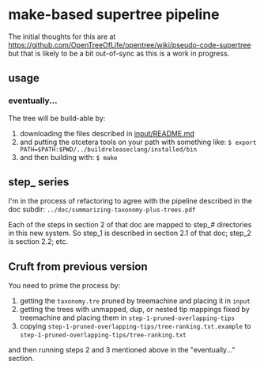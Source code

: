 # make-based supertree pipeline

The initial thoughts for this are at https://github.com/OpenTreeOfLife/opentree/wiki/pseudo-code-supertree
but that is likely to be a bit out-of-sync as this is a work in progress.


## usage

### eventually...

The tree will be build-able by:

  1. downloading the files described in [input/README.md](./input/README.md)
  2. and putting the otcetera tools on your path with something like:
    `$ export PATH=$PATH:$PWD/../buildreleaseclang/installed/bin`
  3. and then building with:
    `$ make`

## step_ series
I'm in the process of refactoring to agree with the pipeline described in the doc subdir:
`../doc/summarizing-taxonomy-plus-trees.pdf`

Each of the steps in section 2 of that doc are mapped to step_# directories in this new
system.  So step_1 is described in section 2.1 of that doc; step_2 is section 2.2; etc.



## Cruft from previous version

You need to prime the process by:

  1. getting the `taxonomy.tre` pruned by treemachine and placing it in `input`
  2. getting the trees with unmapped, dup, or nested tip mappings fixed by treemachine and placing them in `step-1-pruned-overlapping-tips`
  3. copying `step-1-pruned-overlapping-tips/tree-ranking.txt.example` to `step-1-pruned-overlapping-tips/tree-ranking.txt`

and then running steps 2 and 3 mentioned above in the "eventually..." section.